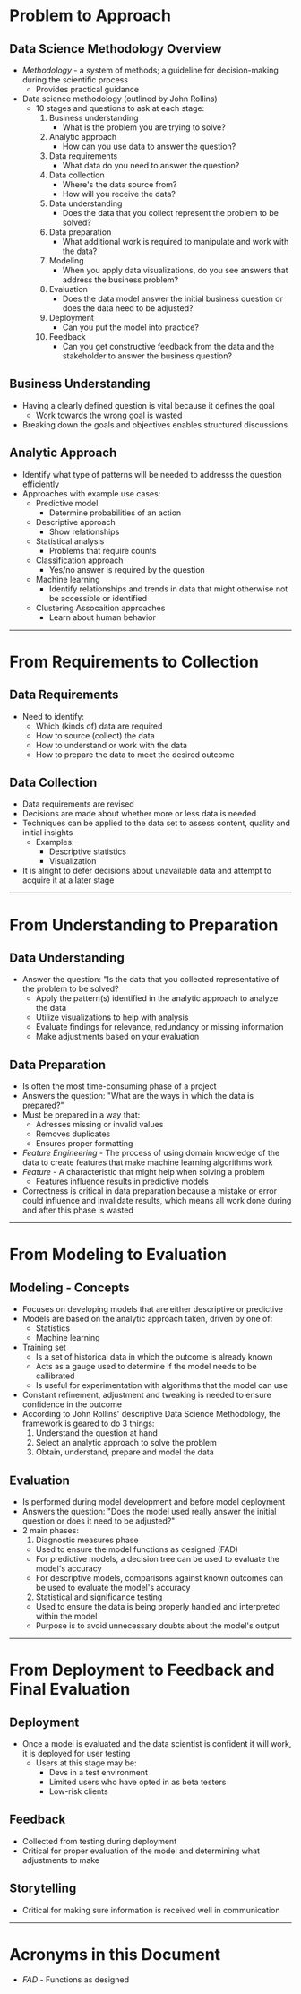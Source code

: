 # Problem to Approach

## Data Science Methodology Overview
- _Methodology_ - a system of methods; a guideline for decision-making during the scientific process
  - Provides practical guidance
- Data science methodology (outlined by John Rollins)
  - 10 stages and questions to ask at each stage:
    1. Business understanding
        - What is the problem you are trying to solve?
    2. Analytic approach
        - How can you use data to answer the question?
    3. Data requirements
        - What data do you need to answer the question?
    4. Data collection
        - Where's the data source from?
        - How will you receive the data?
    5. Data understanding
        - Does the data that you collect represent the problem to be solved?
    6. Data preparation
        - What additional work is required to manipulate and work with the data?
    7. Modeling
        - When you apply data visualizations, do you see answers that address the business problem?
    8. Evaluation
        - Does the data model answer the initial business question or does the data need to be adjusted?
    9. Deployment
        - Can you put the model into practice?
    10. Feedback
        - Can you get constructive feedback from the data and the stakeholder to answer the business question?

## Business Understanding
- Having a clearly defined question is vital because it defines the goal
  - Work towards the wrong goal is wasted
- Breaking down the goals and objectives enables structured discussions

## Analytic Approach
- Identify what type of patterns will be needed to addresss the question efficiently
- Approaches with example use cases:
  - Predictive model
    - Determine probabilities of an action
  - Descriptive approach
    - Show relationships
  - Statistical analysis
    - Problems that require counts
  - Classification approach
    - Yes/no answer is required by the question
  - Machine learning
    - Identify relationships and trends in data that might otherwise not be accessible or identified
  - Clustering Assocaition approaches
    - Learn about human behavior

---

# From Requirements to Collection

## Data Requirements
- Need to identify:
  - Which (kinds of) data are required
  - How to source (collect) the data
  - How to understand or work with the data
  - How to prepare the data to meet the desired outcome

## Data Collection
- Data requirements are revised
- Decisions are made about whether more or less data is needed
- Techniques can be applied to the data set to assess content, quality and initial insights
  - Examples:
    - Descriptive statistics
    - Visualization
- It is alright to defer decisions about unavailable data and attempt to acquire it at a later stage

---

# From Understanding to Preparation

## Data Understanding
- Answer the question: "Is the data that you collected representative of the problem to be solved?
  - Apply the pattern(s) identified in the analytic approach to analyze the data
  - Utilize visualizations to help with analysis
  - Evaluate findings for relevance, redundancy or missing information
  - Make adjustments based on your evaluation

## Data Preparation
- Is often the most time-consuming phase of a project
- Answers the question: "What are the ways in which the data is prepared?"
- Must be prepared in a way that:
  - Adresses missing or invalid values
  - Removes duplicates
  - Ensures proper formatting
- _Feature Engineering_ - The process of using domain knowledge of the data to create features that make machine learning algorithms work
- _Feature_ - A characteristic that might help when solving a problem
  - Features influence results in predictive models
- Correctness is critical in data preparation because a mistake or error could influence and invalidate results, which means all work done during and after this phase is wasted

---

# From Modeling to Evaluation

## Modeling - Concepts
- Focuses on developing models that are either descriptive or predictive
- Models are based on the analytic approach taken, driven by one of:
  - Statistics
  - Machine learning
- Training set
  - Is a set of historical data in which the outcome is already known
  - Acts as a gauge used to determine if the model needs to be callibrated
  - Is useful for experimentation with algorithms that the model can use
- Constant refinement, adjustment and tweaking is needed to ensure confidence in the outcome
- According to John Rollins' descriptive Data Science Methodology, the framework is geared to do 3 things:
  1. Understand the question at hand
  2. Select an analytic approach to solve the problem
  3. Obtain, understand, prepare and model the data

## Evaluation
- Is performed during model development and before model deployment
- Answers the question: "Does the model used really answer the initial question or does it need to be adjusted?"
- 2 main phases:
  1. Diagnostic measures phase
    - Used to ensure the model functions as designed (FAD)
    - For predictive models, a decision tree can be used to evaluate the model's accuracy
    - For descriptive models, comparisons against known outcomes can be used to evaluate the model's accuracy
  2. Statistical and significance testing
    - Used to ensure the data is being properly handled and interpreted within the model
    - Purpose is to avoid unnecessary doubts about the model's output

---

# From Deployment to Feedback and Final Evaluation

## Deployment
- Once a model is evaluated and the data scientist is confident it will work, it is deployed for user testing
  - Users at this stage may be:
    - Devs in a test environment
    - Limited users who have opted in as beta testers
    - Low-risk clients

## Feedback
- Collected from testing during deployment
- Critical for proper evaluation of the model and determining what adjustments to make

## Storytelling
- Critical for making sure information is received well in communication

---

# Acronyms in this Document
  - _FAD_ - Functions as designed

